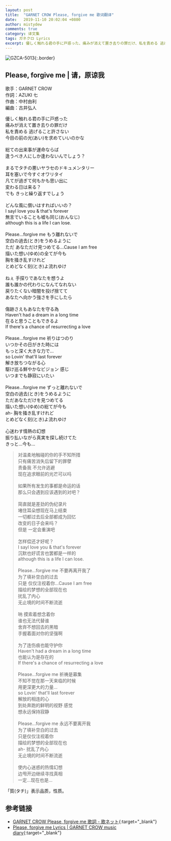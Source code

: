 ```yaml
---
layout: post
title:  "GARNET CROW Please, forgive me 歌词翻译"
date:   2019-11-10 20:02:04 +0800
author: mistydew
comments: true
category: 译文集
tags: ガネクロ Lyrics
excerpt: 優しく触れる君の手に戸惑った、痛みが消えて置き去りの罪だけ、私を責める 逃げること許さない、今目の前の光(あい)を求めていいのかな。
---
```

![GZCA-5013](https://crowsub.github.io/assets/images/discography/album/GZCA-5013.jpg){:.border}

## Please, forgive me | 请，原谅我

歌手：GARNET CROW<br>
作詞：AZUKI 七<br>
作曲：中村由利<br>
編曲：古井弘人

<div class="lyric-original">
<p>
優しく触れる君の手に戸惑った<br>
痛みが消えて置き去りの罪だけ<br>
私を責める 逃げること許さない<br>
今目の前の光(あい)を求めていいのかな<br>
<br>
総ての出来事が運命ならば<br>
逢うべき人にしか逢わないんでしょう？<br>
<br>
まるでタチの悪いヤラセのドキュメンタリー<br>
耳を塞いで今すぐオワリタイ<br>
凡てが過ぎて何もかも思い出に<br>
変わる日は来る？<br>
でも きっと繰り返すでしょう<br>
<br>
どんな風に償いはすればいいの？<br>
I sayl love you & that's forever<br>
無言でいることも嘘も同じ(おんなじ)<br>
although this is a life I can lose.<br>
<br>
Please...forgive me もう離れないで<br>
空白の過去(とき)をうめるように<br>
ただ あなただけ見つめてる…Cause I am free<br>
描いた想い(ゆめ)の全てが今も<br>
胸を掻き乱すけれど<br>
とめどなく刻(とき)よ流れゆけ<br>
<br>
ねぇ 手探りであなたを想うよ<br>
誰も誰かの代わりになんてなれない<br>
戻りたくない暗闇を投げ捨てて<br>
あなたへ向かう強さを手にしたら<br>
<br>
傷跡さえもあなたを守る為<br>
Haven't had a dream in a long time<br>
在ると思うこともできるよ<br>
If there's a chance of resurrecting a love<br>
<br>
Please...forgive me 祈りはつのり<br>
いつかその日がきた時には<br>
もっと深く大きな力で…<br>
so Lovin' that'll last forever<br>
解き放ちつながる心<br>
駆け巡る鮮やかなビジョン 感じ<br>
いつまでも静寂にいたい<br>
<br>
Please...forgive me ずっと離れないで<br>
空白の過去(とき)をうめるように<br>
ただあなただけを見つめてる<br>
描いた想い(ゆめ)の総てが今も<br>
ah- 胸を掻き乱すけれど<br>
とめどなく刻(とき)よ流れゆけ<br>
<br>
心迷わす情熱の幻想<br>
振り払いながら真実を探し続けてた<br>
きっと…今も…
</p>
</div>

<div class="lyric-translation">
<blockquote>
对温柔地触碰的你的手不知所措<br>
只有痛苦消失后留下的罪孽<br>
责备我 不允许逃避<br>
现在追求眼前的光芒可以吗<br>
<br>
如果所有发生的事都是命运的话<br>
那么只会遇到应该遇到的对吧？<br>
<br>
简直就是差劲的伪纪录片<br>
堵住耳朵想现在马上结束<br>
一切都过去后全部都成为回忆<br>
改变的日子会来吗？<br>
但是 一定会重演吧<br>
<br>
怎样偿还才好呢？<br>
I sayl love you & that's forever<br>
沉默也好谎言也罢都是一样的<br>
although this is a life I can lose.<br>
<br>
Please...forgive me 不要再离开我了<br>
为了填补空白的过去<br>
只是 仅仅注视着你…Cause I am free<br>
描绘的梦想的全部现在也<br>
扰乱了内心<br>
无止境的时间不断流逝<br>
<br>
呐 摸索着想念着你<br>
谁也无法代替谁<br>
舍弃不想回去的黑暗<br>
手握着面对你的坚强啊<br>
<br>
为了连伤痕也能守护你<br>
Haven't had a dream in a long time<br>
也能认为是存在的<br>
If there's a chance of resurrecting a love<br>
<br>
Please...forgive me 祈祷是募集<br>
不知不觉在那一天来临的时候<br>
用更深更大的力量…<br>
so Lovin' that'll last forever<br>
解放的相连的心<br>
到处奔跑的鲜明的视野 感觉<br>
想永远保持寂静<br>
<br>
Please...forgive me 永远不要离开我<br>
为了填补空白的过去<br>
只是仅仅注视着你<br>
描绘的梦想的全部现在也<br>
ah- 扰乱了内心<br>
无止境的时间不断流逝<br>
<br>
使内心迷惑的热情幻想<br>
边甩开边继续寻找真相<br>
一定…现在也是…
</blockquote>
</div>

「質(タチ)」表示品质，性质。

## 参考链接

* [GARNET CROW Please, forgive me 歌詞 - 歌ネット](https://www.uta-net.com/song/20140){:target="_blank"}
* [Please, forgive me Lyrics \| GARNET CROW music diary](https://crowsub.github.io/lyrics/original/Please,%20forgive%20me.html){:target="_blank"}
